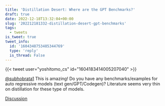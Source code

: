 ```yaml
---
title: 'Distillation Desert: Where are the GPT Benchmarks?'
draft: true
date: 2022-12-18T13:32:04+00:00
slug: '202212181332-distillation-desert-gpt-benchmarks'
tags:
  - tweets
is_tweet: true
tweet_info:
  id: '1604348753485344769'
  type: 'reply'
  is_thread: False
---
```




{{< tweet user="yoshitomo_cs" id="1604183414005207040" >}}

[@subhobrata1](https://x.com/subhobrata1) This is amazing! Do you have any benchmarks/examples for auto regressive models (text gen/GPT/Codegen)? Literature seems very thin on distillation for these type of models.

[Discussion](https://x.com/sytelus/status/1604348753485344769)
